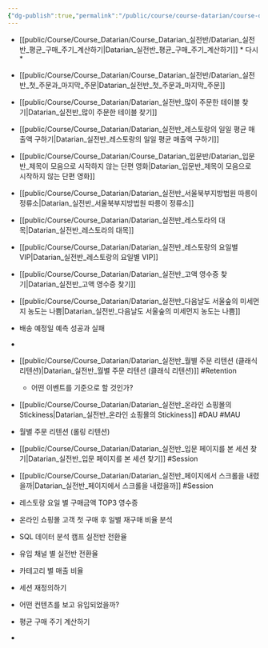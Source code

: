 ```yaml
---
{"dg-publish":true,"permalink":"/public/course/course-datarian/course-datarian/datarian-practice/","created":"2025-08-29T11:58:20.746+09:00","updated":"2025-08-29T16:52:17.698+09:00"}
---
```






- [[public/Course/Course_Datarian/Course_Datarian_실전반/Datarian_실전반_평균_구매_주기_계산하기\|Datarian_실전반_평균_구매_주기_계산하기]] * 다시*

- [[public/Course/Course_Datarian/Course_Datarian_실전반/Datarian_실전반_첫_주문과_마지막_주문\|Datarian_실전반_첫_주문과_마지막_주문]]
- [[public/Course/Course_Datarian/Datarian_실전반_많이 주문한 테이블 찾기\|Datarian_실전반_많이 주문한 테이블 찾기]]
- [[public/Course/Course_Datarian/Datarian_실전반_레스토랑의 일일 평균 매출액 구하기\|Datarian_실전반_레스토랑의 일일 평균 매출액 구하기]]
- [[public/Course/Course_Datarian/Course_Datarian_입문반/Datarian_입문반_제목이 모음으로 시작하지 않는 단편 영화\|Datarian_입문반_제목이 모음으로 시작하지 않는 단편 영화]]
- [[public/Course/Course_Datarian/Datarian_실전반_서울북부지방법원 따릉이 정류소\|Datarian_실전반_서울북부지방법원 따릉이 정류소]]
- [[public/Course/Course_Datarian/Datarian_실전반_레스토라의 대목\|Datarian_실전반_레스토라의 대목]]
- [[public/Course/Course_Datarian/Datarian_실전반_레스토랑의 요일별 VIP\|Datarian_실전반_레스토랑의 요일별 VIP]]
- [[public/Course/Course_Datarian/Datarian_실전반_고액 영수증 찾기\|Datarian_실전반_고액 영수증 찾기]]
- [[public/Course/Course_Datarian/Datarian_실전반_다음날도 서울숲의 미세먼지 농도는 나쁨\|Datarian_실전반_다음날도 서울숲의 미세먼지 농도는 나쁨]]

- 배송 예정일 예측 성공과 실패 
- 


- [[public/Course/Course_Datarian/Datarian_실전반_월별 주문 리텐션 (클래식 리텐션)\|Datarian_실전반_월별 주문 리텐션 (클래식 리텐션)]] #Retention 
	- 어떤 이벤트를 기준으로 할 것인가?
- [[public/Course/Course_Datarian/Datarian_실전반_온라인 쇼핑몰의 Stickiness\|Datarian_실전반_온라인 쇼핑몰의 Stickiness]] #DAU #MAU
- 월별 주문 리텐션 (롤링 리텐션)
- [[public/Course/Course_Datarian/Datarian_실전반_입문 페이지를 본 세션 찾기\|Datarian_실전반_입문 페이지를 본 세션 찾기]] #Session
- [[public/Course/Course_Datarian/Datarian_실전반_페이지에서 스크롤을 내렸을까\|Datarian_실전반_페이지에서 스크롤을 내렸을까]] #Session 
- 레스토랑 요일 별 구매금액 TOP3 영수증
- 온라인 쇼핑몰 고객 첫 구매 후 일별 재구매 비율 분석
- SQL 데이터 분석 캠프 실전반 전환율
- 유입 채널 별 실전반 전환율
- 카테고리 별 매출 비율
- 세션 재정의하기
- 어떤 컨텐츠를 보고 유입되었을까?
- 평균 구매 주기 계산하기
- 